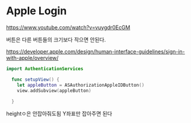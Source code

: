 # Apple Login

https://www.youtube.com/watch?v=vuygdr0EcGM







버튼은 다른 버튼들의 크기보다 작으면 안된다.

https://developer.apple.com/design/human-interface-guidelines/sign-in-with-apple/overview/

~~~swift
import AuthenticationServices	

  func setupView() {
    let appleButton = ASAuthorizationAppleIDButton()
    view.addSubview(appleButton)
    
  }
~~~





heightㅇ은 안잡아줘도됨 Y좌표만 잡아주면 된다 